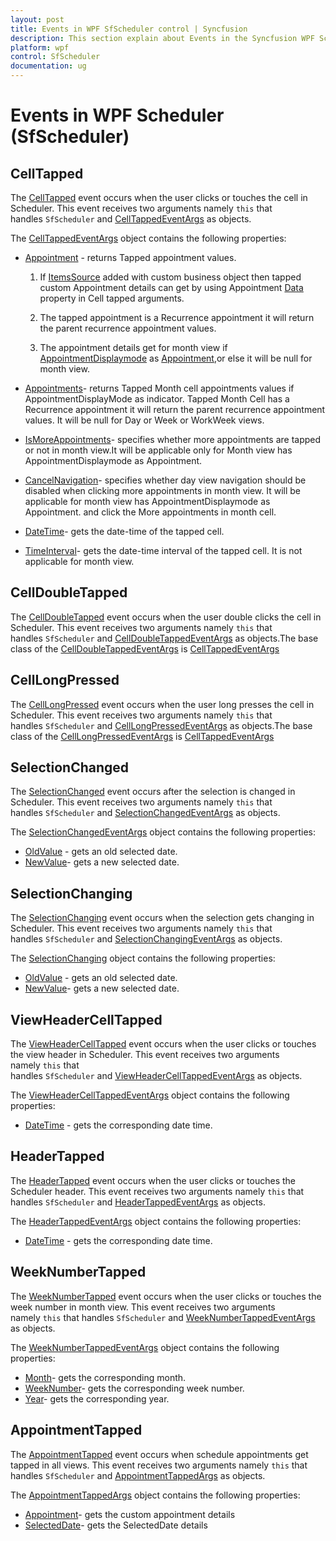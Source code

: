 ```yaml
---
layout: post
title: Events in WPF SfScheduler control | Syncfusion
description: This section explain about Events in the Syncfusion WPF Scheduler (SfScheduler) control and more details. 
platform: wpf
control: SfScheduler
documentation: ug
---
```


# Events in WPF Scheduler (SfScheduler)

## CellTapped

The [CellTapped](https://help.syncfusion.com/cr/wpf/Syncfusion.SfScheduler.WPF~Syncfusion.UI.Xaml.Scheduler.SfScheduler~CellTapped_EV.html) event occurs when the user clicks or touches the cell in Scheduler.
This event receives two arguments namely `this` that handles `SfScheduler` and [CellTappedEventArgs](https://help.syncfusion.com/cr/cref_files/wpf/Syncfusion.SfScheduler.WPF~Syncfusion.UI.Xaml.Scheduler.CellTappedEventArgs.html) as objects.

The [CellTappedEventArgs](https://help.syncfusion.com/cr/cref_files/wpf/Syncfusion.SfScheduler.WPF~Syncfusion.UI.Xaml.Scheduler.CellTappedEventArgs.html) object contains the following properties:

* [Appointment](https://help.syncfusion.com/cr/cref_files/wpf/Syncfusion.SfScheduler.WPF~Syncfusion.UI.Xaml.Scheduler.CellTappedEventArgs~Appointment.html) - returns Tapped appointment values.

    1. If [ItemsSource](https://help.syncfusion.com/cr/cref_files/wpf/Syncfusion.SfScheduler.WPF~Syncfusion.UI.Xaml.Scheduler.SfScheduler~ItemsSourceProperty.html) added with custom business object then tapped custom Appointment details can get by using Appointment [Data](https://help.syncfusion.com/cr/cref_files/wpf/Syncfusion.SfScheduler.WPF~Syncfusion.UI.Xaml.Scheduler.ScheduleAppointment~Data.html) property in Cell tapped arguments. 

    2. The tapped appointment is a Recurrence appointment it will return the parent recurrence appointment values. 

    3. The appointment details get for month view if [AppointmentDisplaymode](https://help.syncfusion.com/cr/wpf/Syncfusion.SfScheduler.WPF~Syncfusion.UI.Xaml.Scheduler.MonthViewSettings~AppointmentDisplayMode.html) as [Appointment](https://help.syncfusion.com/cr/cref_files/wpf/Syncfusion.SfScheduler.WPF~Syncfusion.UI.Xaml.Scheduler.CellTappedEventArgs~Appointment.html),or else it will be null for month view.
* [Appointments](https://help.syncfusion.com/cr/cref_files/wpf/Syncfusion.SfScheduler.WPF~Syncfusion.UI.Xaml.Scheduler.CellTappedEventArgs~Appointments.html)- returns Tapped Month cell appointments values if AppointmentDisplayMode as indicator. Tapped Month Cell has a Recurrence appointment it will return the parent recurrence appointment values. It will be null for Day or Week or WorkWeek views.
* [IsMoreAppointments](https://help.syncfusion.com/cr/cref_files/wpf/Syncfusion.SfScheduler.WPF~Syncfusion.UI.Xaml.Scheduler.CellTappedEventArgs~IsMoreAppointments.html)- specifies whether more appointments are tapped or not in month view.It will be applicable only for Month view has  AppointmentDisplaymode as Appointment.
* [CancelNavigation](https://help.syncfusion.com/cr/cref_files/wpf/Syncfusion.SfScheduler.WPF~Syncfusion.UI.Xaml.Scheduler.CellTappedEventArgs~CancelNavigation.html)- specifies whether day view navigation should be disabled when clicking more appointments in month view. It will be applicable for month view has AppointmentDisplaymode as Appointment. and click the More appointments in month cell.
* [DateTime](https://help.syncfusion.com/cr/cref_files/wpf/Syncfusion.SfScheduler.WPF~Syncfusion.UI.Xaml.Scheduler.CellTappedEventArgs~DateTime.html)- gets the date-time of the tapped cell.
* [TimeInterval](https://help.syncfusion.com/cr/cref_files/wpf/Syncfusion.SfScheduler.WPF~Syncfusion.UI.Xaml.Scheduler.CellTappedEventArgs~TimeInterval.html)- gets the date-time interval of the tapped cell. It is not applicable for month view.

## CellDoubleTapped

The [CellDoubleTapped](https://help.syncfusion.com/cr/wpf/Syncfusion.SfScheduler.WPF~Syncfusion.UI.Xaml.Scheduler.SfScheduler~CellDoubleTapped_EV.html) event occurs when the user double clicks the cell in Scheduler. This event receives two arguments namely `this` that handles `SfScheduler` and [CellDoubleTappedEventArgs](https://help.syncfusion.com/cr/cref_files/wpf/Syncfusion.SfScheduler.WPF~Syncfusion.UI.Xaml.Scheduler.CellDoubleTappedEventArgs.html) as objects.The base class of the [CellDoubleTappedEventArgs](https://help.syncfusion.com/cr/cref_files/wpf/Syncfusion.SfScheduler.WPF~Syncfusion.UI.Xaml.Scheduler.CellDoubleTappedEventArgs.html) is [CellTappedEventArgs](https://help.syncfusion.com/cr/wpf/Syncfusion.SfScheduler.WPF~Syncfusion.UI.Xaml.Scheduler.CellTappedEventArgs.html)

## CellLongPressed

The [CellLongPressed](https://help.syncfusion.com/cr/cref_files/wpf/Syncfusion.SfScheduler.WPF~Syncfusion.UI.Xaml.Scheduler.SfScheduler~CellLongPressed_EV.html) event occurs when the user long presses the cell in Scheduler. This event receives two arguments namely `this` that handles `SfScheduler` and [CellLongPressedEventArgs](https://help.syncfusion.com/cr/cref_files/wpf/Syncfusion.SfScheduler.WPF~Syncfusion.UI.Xaml.Scheduler.CellLongPressedEventArgs.html) as objects.The base class of the [CellLongPressedEventArgs](https://help.syncfusion.com/cr/cref_files/wpf/Syncfusion.SfScheduler.WPF~Syncfusion.UI.Xaml.Scheduler.CellLongPressedEventArgs.html) is [CellTappedEventArgs](https://help.syncfusion.com/cr/wpf/Syncfusion.SfScheduler.WPF~Syncfusion.UI.Xaml.Scheduler.CellTappedEventArgs.html)

## SelectionChanged

The [SelectionChanged](https://help.syncfusion.com/cr/cref_files/wpf/Syncfusion.SfScheduler.WPF~Syncfusion.UI.Xaml.Scheduler.SfScheduler~SelectionChanged_EV.html) event occurs after the selection is changed in Scheduler. This event receives two arguments namely `this` that handles `SfScheduler` and [SelectionChangedEventArgs](https://help.syncfusion.com/cr/cref_files/wpf/Syncfusion.SfScheduler.WPF~Syncfusion.UI.Xaml.Scheduler.SelectionChangedEventArgs.html) as objects.

The [SelectionChangedEventArgs](https://help.syncfusion.com/cr/cref_files/wpf/Syncfusion.SfScheduler.WPF~Syncfusion.UI.Xaml.Scheduler.SelectionChangedEventArgs.html) object contains the following properties:

* [OldValue](https://help.syncfusion.com/cr/cref_files/wpf/Syncfusion.SfScheduler.WPF~Syncfusion.UI.Xaml.Scheduler.SelectionChangedEventArgs~OldValue.html) - gets an old selected date.
* [NewValue](https://help.syncfusion.com/cr/cref_files/wpf/Syncfusion.SfScheduler.WPF~Syncfusion.UI.Xaml.Scheduler.SelectionChangedEventArgs~NewValue.html)- gets a new selected date.

## SelectionChanging 

The [SelectionChanging](https://help.syncfusion.com/cr/cref_files/wpf/Syncfusion.SfScheduler.WPF~Syncfusion.UI.Xaml.Scheduler.SfScheduler~SelectionChanging_EV.html) event occurs when the selection gets changing in Scheduler. This event receives two arguments namely `this` that handles `SfScheduler` and [SelectionChangingEventArgs](https://help.syncfusion.com/cr/cref_files/wpf/Syncfusion.SfScheduler.WPF~Syncfusion.UI.Xaml.Scheduler.SelectionChangingEventArgs.html) as objects.

The [SelectionChanging](https://help.syncfusion.com/cr/cref_files/wpf/Syncfusion.SfScheduler.WPF~Syncfusion.UI.Xaml.Scheduler.SelectionChangingEventArgs.html) object contains the following properties:

* [OldValue](https://help.syncfusion.com/cr/cref_files/wpf/Syncfusion.SfScheduler.WPF~Syncfusion.UI.Xaml.Scheduler.SelectionChangingEventArgs~OldValue.html) - gets an old selected date.
* [NewValue](https://help.syncfusion.com/cr/cref_files/wpf/Syncfusion.SfScheduler.WPF~Syncfusion.UI.Xaml.Scheduler.SelectionChangingEventArgs~NewValue.html)- gets a new selected date.

## ViewHeaderCellTapped

The [ViewHeaderCellTapped](https://help.syncfusion.com/cr/cref_files/wpf/Syncfusion.SfScheduler.WPF~Syncfusion.UI.Xaml.Scheduler.SfScheduler~ViewHeaderCellTapped_EV.html) event occurs when the user clicks or touches the view header in Scheduler. This event receives two arguments namely `this` that handles `SfScheduler` and [ViewHeaderCellTappedEventArgs](https://help.syncfusion.com/cr/cref_files/wpf/Syncfusion.SfScheduler.WPF~Syncfusion.UI.Xaml.Scheduler.ViewHeaderCellTappedEventArgs.html) as objects.

The [ViewHeaderCellTappedEventArgs](https://help.syncfusion.com/cr/cref_files/wpf/Syncfusion.SfScheduler.WPF~Syncfusion.UI.Xaml.Scheduler.ViewHeaderCellTappedEventArgs.html) object contains the following properties:

* [DateTime](https://help.syncfusion.com/cr/cref_files/wpf/Syncfusion.SfScheduler.WPF~Syncfusion.UI.Xaml.Scheduler.ViewHeaderCellTappedEventArgs~DateTime.html) - gets the corresponding date time.

## HeaderTapped

The [HeaderTapped](https://help.syncfusion.com/cr/cref_files/wpf/Syncfusion.SfScheduler.WPF~Syncfusion.UI.Xaml.Scheduler.SfScheduler~HeaderTapped_EV.html) event occurs when the user clicks or touches the Scheduler header. This event receives two arguments namely `this` that handles `SfScheduler` and [HeaderTappedEventArgs](https://help.syncfusion.com/cr/cref_files/wpf/Syncfusion.SfScheduler.WPF~Syncfusion.UI.Xaml.Scheduler.HeaderTappedEventArgs.html) as objects.

The [HeaderTappedEventArgs](https://help.syncfusion.com/cr/cref_files/wpf/Syncfusion.SfScheduler.WPF~Syncfusion.UI.Xaml.Scheduler.HeaderTappedEventArgs.html) object contains the following properties:

* [DateTime](https://help.syncfusion.com/cr/cref_files/wpf/Syncfusion.SfScheduler.WPF~Syncfusion.UI.Xaml.Scheduler.HeaderTappedEventArgs~DateTime.html) - gets the corresponding date time.

## WeekNumberTapped

The [WeekNumberTapped](https://help.syncfusion.com/cr/cref_files/wpf/Syncfusion.SfScheduler.WPF~Syncfusion.UI.Xaml.Scheduler.SfScheduler~WeekNumberTapped_EV.html) event occurs when the user clicks or touches the week number in month view. This event receives two arguments namely `this` that handles `SfScheduler` and [WeekNumberTappedEventArgs](https://help.syncfusion.com/cr/cref_files/wpf/Syncfusion.SfScheduler.WPF~Syncfusion.UI.Xaml.Scheduler.WeekNumberTappedEventArgs.html) as objects.

The [WeekNumberTappedEventArgs](https://help.syncfusion.com/cr/cref_files/wpf/Syncfusion.SfScheduler.WPF~Syncfusion.UI.Xaml.Scheduler.WeekNumberTappedEventArgs.html) object contains the following properties:

* [Month](https://help.syncfusion.com/cr/cref_files/wpf/Syncfusion.SfScheduler.WPF~Syncfusion.UI.Xaml.Scheduler.WeekNumberTappedEventArgs~Month.html)- gets the corresponding month.
* [WeekNumber](https://help.syncfusion.com/cr/cref_files/wpf/Syncfusion.SfScheduler.WPF~Syncfusion.UI.Xaml.Scheduler.WeekNumberTappedEventArgs~WeekNumber.html)- gets the corresponding week number.
* [Year](https://help.syncfusion.com/cr/cref_files/wpf/Syncfusion.SfScheduler.WPF~Syncfusion.UI.Xaml.Scheduler.WeekNumberTappedEventArgs~Year.html)- gets the corresponding year.

## AppointmentTapped

The [AppointmentTapped](https://help.syncfusion.com/cr/cref_files/wpf/Syncfusion.SfScheduler.WPF~Syncfusion.UI.Xaml.Scheduler.SfScheduler~AppointmentTapped_EV.html) event occurs when schedule appointments get tapped in all views. This event receives two arguments namely `this` that handles `SfScheduler` and [AppointmentTappedArgs](https://help.syncfusion.com/cr/cref_files/wpf/Syncfusion.SfScheduler.WPF~Syncfusion.UI.Xaml.Scheduler.AppointmentTappedArgs.html) as objects.

The [AppointmentTappedArgs](https://help.syncfusion.com/cr/cref_files/wpf/Syncfusion.SfScheduler.WPF~Syncfusion.UI.Xaml.Scheduler.AppointmentTappedArgs.html) object contains the following properties:

* [Appointment](https://help.syncfusion.com/cr/cref_files/wpf/Syncfusion.SfScheduler.WPF~Syncfusion.UI.Xaml.Scheduler.AppointmentTappedArgs~Appointment.html)- gets the custom appointment details
* [SelectedDate](https://help.syncfusion.com/cr/cref_files/wpf/Syncfusion.SfScheduler.WPF~Syncfusion.UI.Xaml.Scheduler.AppointmentTappedArgs~SelectedDate.html)- gets the SelectedDate details
